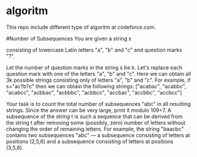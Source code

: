 # algoritm


This repo include different type of algoritm at codeforce.com.


#Number of Subsequences
You are given a string s

consisting of lowercase Latin letters "a", "b" and "c" and question marks "?".

Let the number of question marks in the string s
be k. Let's replace each question mark with one of the letters "a", "b" and "c". Here we can obtain all 3k possible strings consisting only of letters "a", "b" and "c". For example, if s="ac?b?c" then we can obtain the following strings: ["acabac", "acabbc", "acabcc", "acbbac", "acbbbc", "acbbcc", "accbac", "accbbc", "accbcc"]

Your task is to count the total number of subsequences "abc" in all resulting strings. Since the answer can be very large, print it modulo 109+7. A subsequence of the string t
is such a sequence that can be derived from the string t after removing some (possibly, zero) number of letters without changing the order of remaining letters. For example, the string "baacbc" contains two subsequences "abc" — a subsequence consisting of letters at positions (2,5,6) and a subsequence consisting of letters at positions (3,5,6).
